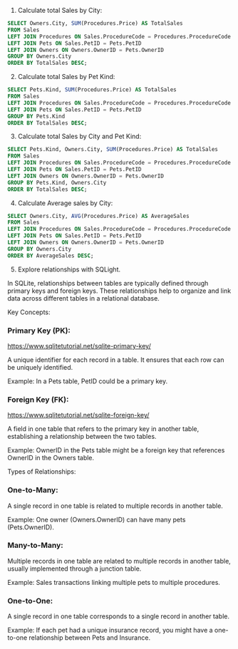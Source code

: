 1. Calculate total Sales by City:
```sql
SELECT Owners.City, SUM(Procedures.Price) AS TotalSales
FROM Sales
LEFT JOIN Procedures ON Sales.ProcedureCode = Procedures.ProcedureCode
LEFT JOIN Pets ON Sales.PetID = Pets.PetID
LEFT JOIN Owners ON Owners.OwnerID = Pets.OwnerID
GROUP BY Owners.City
ORDER BY TotalSales DESC;
```

2. Calculate total Sales by Pet Kind:
```sql
SELECT Pets.Kind, SUM(Procedures.Price) AS TotalSales
FROM Sales
LEFT JOIN Procedures ON Sales.ProcedureCode = Procedures.ProcedureCode
LEFT JOIN Pets ON Sales.PetID = Pets.PetID
GROUP BY Pets.Kind
ORDER BY TotalSales DESC;
```

3. Calculate total Sales by City and Pet Kind:
```sql
SELECT Pets.Kind, Owners.City, SUM(Procedures.Price) AS TotalSales
FROM Sales
LEFT JOIN Procedures ON Sales.ProcedureCode = Procedures.ProcedureCode
LEFT JOIN Pets ON Sales.PetID = Pets.PetID
LEFT JOIN Owners ON Owners.OwnerID = Pets.OwnerID
GROUP BY Pets.Kind, Owners.City
ORDER BY TotalSales DESC;
```

4. Calculate Average sales by City:
```sql
SELECT Owners.City, AVG(Procedures.Price) AS AverageSales
FROM Sales
LEFT JOIN Procedures ON Sales.ProcedureCode = Procedures.ProcedureCode
LEFT JOIN Pets ON Sales.PetID = Pets.PetID
LEFT JOIN Owners ON Owners.OwnerID = Pets.OwnerID
GROUP BY Owners.City
ORDER BY AverageSales DESC;
```

5.  Explore relationships with SQLight.

In SQLite, relationships between tables are typically defined through primary keys and foreign keys. 
These relationships help to organize and link data across different tables in a relational database.

Key Concepts:

### Primary Key (PK):
https://www.sqlitetutorial.net/sqlite-primary-key/ 

A unique identifier for each record in a table. It ensures that each row can be uniquely identified.

Example: In a Pets table, PetID could be a primary key.

### Foreign Key (FK):
https://www.sqlitetutorial.net/sqlite-foreign-key/

A field in one table that refers to the primary key in another table, establishing a relationship between 
the two tables.

Example: OwnerID in the Pets table might be a foreign key that references OwnerID in the Owners table.

Types of Relationships:

### One-to-Many:

A single record in one table is related to multiple records in another table.

Example: One owner (Owners.OwnerID) can have many pets (Pets.OwnerID).

### Many-to-Many:

Multiple records in one table are related to multiple records in another table, usually implemented through a 
junction table.

Example: Sales transactions linking multiple pets to multiple procedures.

### One-to-One:

A single record in one table corresponds to a single record in another table.

Example: If each pet had a unique insurance record, you might have a one-to-one relationship 
between Pets and Insurance.



